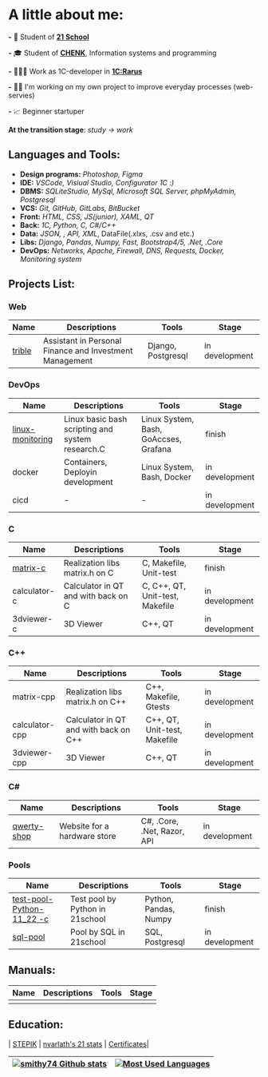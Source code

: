 # A little about me:

**-** 🌱 Student of [**21 School**](https://21-school.ru)

**-** 🎓 Student of [**CHENK**](https://www.chenk.ru/ru/), Information systems and programming

**-** 👩🏼‍💼 Work as 1С-developer in [**1C:Rarus**](https://rarus.ru/)

**-** 🥷🏻 I'm working on my own project to improve everyday processes (web-servies)

**-** 📈 Beginner startuper

**At the transition stage**: *study -> work*

## Languages and Tools:

* **Design programs:** *Photoshop, Figma*
* **IDE:** *VSCode, Visiual Studio, Configurator 1С :)*
* **DBMS:** *SQLiteStudio, MySql, Microsoft SQL Server, phpMyAdmin, Postgresql*
* **VCS:** *Git, GitHub, GitLabs, BitBucket*
* **Front:** *HTML, CSS, JS(junior), XAML, QT*
* **Back:** *1C, Python, C, C#/C++*
* **Data:** *JSON, , API, XML*, DataFile(.xlxs, .csv and etc.)
* **Libs:** *Django, Pandas, Numpy, Fast, Bootstrap4/5, .Net, .Core*
* **DevOps:** *Networks, Apache, Firewall, DNS, Requests, Docker, Monitoring system*

## Projects List:

### Web

| Name                                      | Descriptions                             | Tools          | Stage          |
| ----------------------------------------- | ---------------------------------------- | -------------- | -------------- |
| [trible](https://github.com/smithy74/trible) | Assistant in Personal Finance and Investment Management  | Django, Postgresql | in development |

### DevOps

| Name                                      | Descriptions                             | Tools          | Stage          |
| ----------------------------------------- | ---------------------------------------- | -------------- | -------------- |
| [linux-monitoring](https://github.com/smithy74/linux-monitoring) | Linux basic bash scripting and system research.C | Linux System, Bash, GoAccses, Grafana         | finish |
| docker                               | Containers, Deployin development                 | Linux System, Bash, Docker | in development |
| cicd                                    | -                                          | -                          | in development |

### C

| Name                                      | Descriptions                             | Tools          | Stage          |
| ----------------------------------------- | ---------------------------------------- | -------------- | -------------- |
| [matrix-c](https://github.com/smithy74/matrix-c) | Realization libs matrix.h on C        | C, Makefile, Unit-test          | finish
| calculator-c          | Calculator in QT and with back on C | C, C++, QT, Unit-test, Makefile | in development
| 3dviewer-c                     | 3D Viewer                             | C++, QT                         | in development

### C++

| Name                                      | Descriptions                             | Tools          | Stage          |
| ----------------------------------------- | ---------------------------------------- | -------------- | -------------- |
| matrix-cpp | Realization libs matrix.h on C++        | C++, Makefile, Gtests          | in development
| calculator-cpp          | Calculator in QT and with back on C++ | C++, QT, Unit-test, Makefile | in development
| 3dviewer-cpp                     | 3D Viewer                             | C++, QT                         | in development

### C#

| Name                                      | Descriptions                             | Tools          | Stage          |
| ----------------------------------------- | ---------------------------------------- | -------------- | -------------- |
| [qwerty-shop](https://github.com/smithy74/qwerty-shop)  | Website for a hardware store         | C#, .Core, .Net, Razor, API          | in development

### Pools

| Name                                      | Descriptions                             | Tools          | Stage          |
| ----------------------------------------- | ---------------------------------------- | -------------- | -------------- |
| [test-pool-Python-11_22 -c](https://github.com/smithy74/test-pool-Python-11_22) | Test pool by Python in 21school        | Python, Pandas, Numpy         | finish
| [sql-pool](https://github.com/smithy74/sql-pool) | Pool by SQL in 21school        | SQL, Postgresql          | in development
## Manuals:

| Name                                      | Descriptions                             | Tools          | Stage          |
| ----------------------------------------- | ---------------------------------------- | -------------- | -------------- |
|  | |  |

## Education:

|  [STEPIK](https://stepik.org/users/518716069) | [nyarlath&#39;s 21 stats](https://edu.21-school.ru/profile/nyarlath@student.21-school.ru) | [Certificates](certificates/certificates.md)|

| [![smithy74 Github stats](https://github-readme-stats.vercel.app/api?username=smithy74&show_icons=true&theme=radical)](https://github.com/smithy74?tab=repositories) | [![Most Used Languages](https://github-readme-stats.vercel.app/api/top-langs/?username=smithy74&hide_progress=true&show_icons=true&theme=radical)](https://github.com/smithy74/github-readme-stats) |
-------------- | -------------- |
